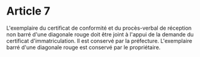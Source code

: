 # Article 7

L'exemplaire du certificat de conformité et du procès-verbal de réception non barré d'une diagonale rouge doit être joint à l'appui de la demande du certificat d'immatriculation. Il est conservé par la préfecture. L'exemplaire barré d'une diagonale rouge est conservé par le propriétaire.
